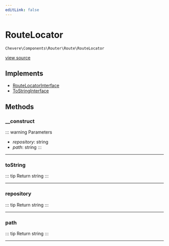 ```yaml
---
editLink: false
---
```


# RouteLocator

`Chevere\Components\Router\Route\RouteLocator`

[view source](https://github.com/chevere/chevere/blob/main/src/Chevere/Components/Router/Route/RouteLocator.php)

## Implements

- [RouteLocatorInterface](../../../Interfaces/Router/Route/RouteLocatorInterface.md)
- [ToStringInterface](../../../Interfaces/Common/ToStringInterface.md)

## Methods

### __construct

::: warning Parameters
- *repository*: string
- *path*: string
:::

---

### toString

::: tip Return
string
:::

---

### repository

::: tip Return
string
:::

---

### path

::: tip Return
string
:::

---
